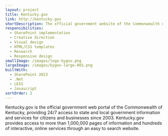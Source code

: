 ```yaml
---
layout: project
title: Kentucky.gov
link: http://kentucky.gov
shortDescription: The official government website of the C​ommonwealth of Kentucky​, providing 1,000,000 pages of information and hundreds of online services​.​
responsibilities:
  - SharePoint implementation
  - Creative direction
  - Visual design
  - HTML/CSS templates
  - Research
  - Responsive design
smallImage: /images/logo-kygov.png
largeImage: /images/kygov-large-001.png
builtWith:
  - SharePoint 2013
  - .Net
  - LESS
  - Javascript
sortOrder: 2
---
```


Kentucky.gov is the official government web portal of the C​ommonwealth of Kentucky​, providing 24/7 access to state and local governmen​t information and services for citizens and businesses since 2003. Kentucky.gov provides access to more than 1,000,000 pages of information and hundreds of interactive, online services​ through an easy to search website.
